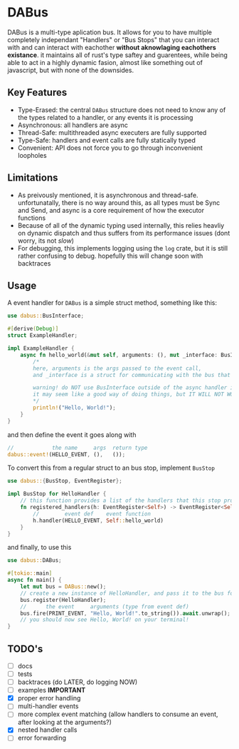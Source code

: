 # DABus

DABus is a multi-type aplication bus. It allows for you to have multiple
completely independant "Handlers" or "Bus Stops" that you can interact with
and can interact with eachother **without aknowlaging eachothers existance**.
it maintains all of rust's type saftey and guarentees, while being able to act
in a highly dynamic fasion, almost like something out of javascript, but with none of the downsides.

## Key Features

- Type-Erased: the central `DABus` structure does not need to know any of the types related to a handler, or any events it is processing
- Asynchronous: all handlers are async
- Thread-Safe: multithreaded async executers are fully supported
- Type-Safe: handlers and event calls are fully statically typed
- Convenient: API does not force you to go through inconvenient loopholes

## Limitations

- As preivously mentioned, it is asynchronous and thread-safe. unfortunatally, there is no way around this, as all types must be Sync and Send, and async is a core requirement of how the executor functions
- Because of all of the dynamic typing used internally, this relies heavliy on dynamic dispatch and thus suffers from its performance issues (dont worry, its not *slow*)
- For debugging, this implements logging using the `log` crate, but it is still rather confusing to debug. hopefully this will change soon with backtraces

## Usage

A event handler for `DABus` is a simple struct method, something like this:

```rust
use dabus::BusInterface;

#[derive(Debug)]
struct ExampleHandler;

impl ExampleHandler {
    async fn hello_world(&mut self, arguments: (), mut _interface: BusInterface) {
        /*
        here, arguments is the args passed to the event call,
        and _interface is a struct for communicating with the bus that invoked it

        warning! do NOT use BusInterface outside of the async handler it was passed to!
        it may seem like a good way of doing things, but IT WILL NOT WORK!!!
        */
        println!("Hello, World!");
    }
}
```

and then define the event it goes along with

```rust
//            the name     args  return type
dabus::event!(HELLO_EVENT, (),   ());
```

To convert this from a regular struct to an bus stop, implement `BusStop`

```rust
use dabus::{BusStop, EventRegister};

impl BusStop for HelloHandler {
    // this function provides a list of the handlers that this stop provides
    fn registered_handlers(h: EventRegister<Self>) -> EventRegister<Self> {
        //        event def    event function
        h.handler(HELLO_EVENT, Self::hello_world)
    }
}
```

and finally, to use this

```rust
use dabus::DABus;

#[tokio::main]
async fn main() {
    let mut bus = DABus::new();
    // create a new instance of HelloHandler, and pass it to the bus for useage
    bus.register(HelloHandler);
    //      the event     arguments (type from event def)
    bus.fire(PRINT_EVENT, "Hello, World!".to_string()).await.unwrap();
    // you should now see Hello, World! on your terminal!
}
```

## TODO's

- [ ] docs
- [ ] tests
- [ ] backtraces (do LATER, do logging NOW)
- [ ] examples **IMPORTANT**
- [x] proper error handling
- [ ] multi-handler events
- [ ] more complex event matching (allow handlers to consume an event, after looking at the arguments?)
- [x] nested handler calls
- [ ] error forwarding
